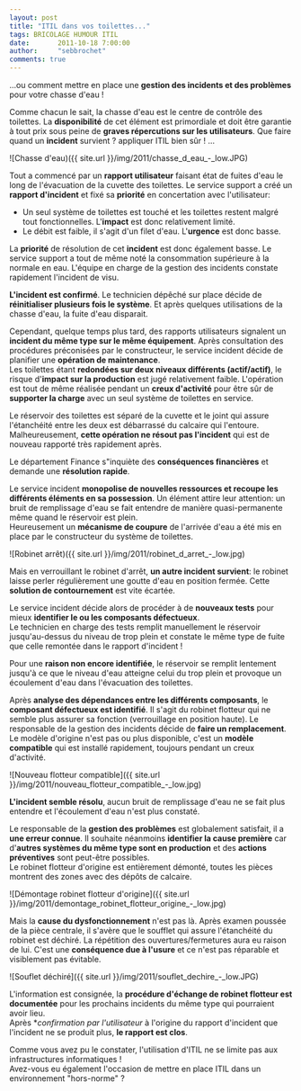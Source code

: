 ```yaml
---
layout: post
title: "ITIL dans vos toilettes..."
tags: BRICOLAGE HUMOUR ITIL
date:       2011-10-18 7:00:00
author:     "sebbrochet"
comments: true
---
```


...ou comment mettre en place une **gestion des incidents et des problèmes** pour votre chasse d'eau !  

Comme chacun le sait, la chasse d'eau est le centre de contrôle des toilettes. La **disponibilité** de cet élément est primordiale et doit être garantie à tout prix sous peine de **graves répercutions sur les utilisateurs**. Que faire quand un **incident** survient ? appliquer ITIL bien sûr ! ...  

![Chasse d'eau)({{ site.url }}/img/2011/chasse_d_eau_-_low.JPG)

Tout a commencé par un **rapport utilisateur** faisant état de fuites d'eau le long de l'évacuation de la cuvette des toilettes. Le service support a créé un **rapport d'incident** et fixé sa **priorité** en concertation avec l'utilisateur:  

* Un seul système de toilettes est touché et les toilettes restent malgré tout fonctionnelles. L'**impact** est donc relativement limité.
* Le débit est faible, il s'agit d'un filet d'eau. L'**urgence** est donc basse.

La **priorité** de résolution de cet **incident** est donc également basse. Le service support a tout de même noté la consommation supérieure à la normale en eau. L'équipe en charge de la gestion des incidents constate rapidement l'incident de visu.  

**L'incident est confirmé**. Le technicien dépêché sur place décide de **réinitialiser plusieurs fois le système**. Et après quelques utilisations de la chasse d'eau, la fuite d'eau disparait.  

Cependant, quelque temps plus tard, des rapports utilisateurs signalent un **incident du même type sur le même équipement**. Après consultation des procédures préconisées par le constructeur, le service incident décide de planifier une **opération de maintenance**.  
Les toilettes étant **redondées sur deux niveaux différents (actif/actif)**, le risque d'**impact sur la production** est jugé relativement faible. L'opération est tout de même réalisée pendant un **creux d'activité** pour être sûr de **supporter la charge** avec un seul système de toilettes en service.  

Le réservoir des toilettes est séparé de la cuvette et le joint qui assure l'étanchéité entre les deux est débarrassé du calcaire qui l'entoure. Malheureusement, **cette opération ne résout pas l'incident** qui est de nouveau rapporté très rapidement après.  

Le département Finance s"inquiète des **conséquences financières** et demande une **résolution rapide**.  

Le service incident **monopolise de nouvelles ressources et recoupe les différents éléments en sa possession**. Un élément attire leur attention: un bruit de remplissage d'eau se fait entendre de manière quasi-permanente même quand le réservoir est plein.  
Heureusement un **mécanisme de coupure** de l'arrivée d'eau a été mis en place par le constructeur du système de toilettes.  

![Robinet arrêt)({{ site.url }}/img/2011/robinet_d_arret_-_low.jpg)

Mais en verrouillant le robinet d'arrêt, **un autre incident survient**: le robinet laisse perler régulièrement une goutte d'eau en position fermée. Cette **solution de contournement** est vite écartée.  

Le service incident décide alors de procéder à de **nouveaux tests** pour mieux **identifier le ou les composants défectueux**.  
Le technicien en charge des tests remplit manuellement le réservoir jusqu'au-dessus du niveau de trop plein et constate le même type de fuite que celle remontée dans le rapport d'incident !  

Pour une **raison non encore identifiée**, le réservoir se remplit lentement jusqu'à ce que le niveau d'eau atteigne celui du trop plein et provoque un écoulement d'eau dans l'évacuation des toilettes.   

Après **analyse des dépendances entre les différents composants**, le **composant défectueux est identifié**. Il s'agit du robinet flotteur qui ne semble plus assurer sa fonction (verrouillage en position haute). Le responsable de la gestion des incidents décide de **faire un remplacement**. Le modèle d'origine n'est pas ou plus disponible, c'est un **modèle compatible** qui est installé rapidement, toujours pendant un creux d'activité.  

![Nouveau flotteur compatible]({{ site.url }}/img/2011/nouveau_flotteur_compatible_-_low.jpg)

**L'incident semble résolu**, aucun bruit de remplissage d'eau ne se fait plus entendre et l'écoulement d'eau n'est plus constaté.  

Le responsable de la **gestion des problèmes** est globalement satisfait, il a **une erreur connue**. Il souhaite néanmoins **identifier la cause première** car d'**autres systèmes du même type sont en production** et des **actions préventives** sont peut-être possibles.  
Le robinet flotteur d'origine est entièrement démonté, toutes les pièces montrent des zones avec des dépôts de calcaire.  

![Démontage robinet flotteur d'origine]({{ site.url }}/img/2011/demontage_robinet_flotteur_origine_-_low.jpg)

Mais la **cause du dysfonctionnement** n'est pas là. Après examen poussée de la pièce centrale, il s'avère que le soufflet qui assure l'étanchéité du robinet est déchiré. La répétition des ouvertures/fermetures aura eu raison de lui. C'est une **conséquence due à l'usure** et ce n'est pas réparable et visiblement pas évitable.  

![Souflet déchiré]({{ site.url }}/img/2011/souflet_dechire_-_low.JPG)

L'information est consignée, la **procédure d'échange de robinet flotteur est documentée** pour les prochains incidents du même type qui pourraient avoir lieu.  
Après **confirmation par l'utilisateur* à l'origine du rapport d'incident que l'incident ne se produit plus, **le rapport est clos**.  

Comme vous avez pu le constater, l'utilisation d'ITIL ne se limite pas aux infrastructures informatiques !  
Avez-vous eu également l'occasion de mettre en place ITIL dans un environnement "hors-norme" ?  
